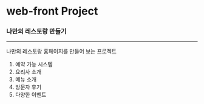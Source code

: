 # web-front Project
### 나만의 레스토랑 만들기

- - -
 나만의 레스토랑 홈페이지를 만들어 보는 프로젝트

1. 예약 가능 시스템 
2. 요리사 소개
3. 메뉴 소개
4. 방문자 후기
5. 다양한 이벤트
